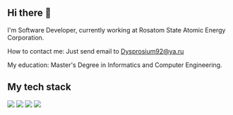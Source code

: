 
## Hi there 👋
I'm Software Developer, currently working at Rosatom State Atomiс Energy Corporation.

How to contact me: Just send email to [Dysprosium92@ya.ru](mailto:Dysprosium92@ya.ru)

My education: Master's Degree in Informatics and Computer Engineering.

## My tech stack

![](https://img.shields.io/badge/C%2B%2B-00599C?style=for-the-badge&logo=c%2B%2B&logoColor=white)
![](https://img.shields.io/badge/C-00599C?style=for-the-badge&logo=c&logoColor=white)
![](https://img.shields.io/badge/Python-3776AB?style=for-the-badge&logo=python&logoColor=white)
![](https://img.shields.io/badge/Docker-316192?style=for-the-badge&logo=docker&logoColor=white)
